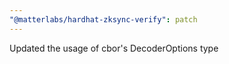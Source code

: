 ```yaml
---
"@matterlabs/hardhat-zksync-verify": patch
---
```


Updated the usage of cbor's DecoderOptions type
